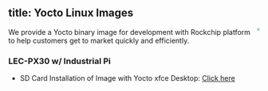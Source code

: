 title: Yocto Linux Images
---

<img align="right" src="https://www.phytec.eu/fileadmin/_processed_/csm_yocto_project_eebe407216.png" style="zoom: 30%;" />We provide a Yocto binary image for development with Rockchip platform to help customers get to market quickly and efficiently.



### **LEC-PX30 w/ Industrial Pi**


* SD Card Installation of Image with Yocto xfce Desktop: [Click here](https://hq0epm0west0us0storage.blob.core.windows.net/development/LEC-PX30/Images/Yocto/v1.0.4-20200122/LEC-PX30-IPi-SMARC_Yocto-v1.0.4_sd_20200122.zip)







​    

​     
